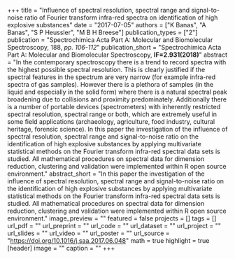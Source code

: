 +++
title = "Influence of spectral resolution, spectral range and signal-to-noise ratio of Fourier transform infra-red spectra on identification of high explosive substances"
date = "2017-07-05"
authors = ["K Banas", "A Banas", "S P Heussler", "M B H Breese"]
publication_types = ["2"]
publication = "Spectrochimica Acta Part A: Molecular and Biomolecular Spectroscopy, 188, _pp. 106-112_"
publication_short = "Spectrochimica Acta Part A: Molecular and Biomolecular Spectroscopy, **IF=2.931(2018)**"
abstract = "In the contemporary spectroscopy there is a trend to record spectra with the highest possible spectral resolution. This is clearly justified if the spectral features in the spectrum are very narrow (for example infra-red spectra of gas samples). However there is a plethora of samples (in the liquid and especially in the solid form) where there is a natural spectral peak broadening due to collisions and proximity predominately. Additionally there is a number of portable devices (spectrometers) with inherently restricted spectral resolution, spectral range or both, which are extremely useful in some field applications (archaeology, agriculture, food industry, cultural heritage, forensic science). In this paper the investigation of the influence of spectral resolution, spectral range and signal-to-noise ratio on the identification of high explosive substances by applying multivariate statistical methods on the Fourier transform infra-red spectral data sets is studied. All mathematical procedures on spectral data for dimension reduction, clustering and validation were implemented within R open source environment."
abstract_short = "In this paper the investigation of the influence of spectral resolution, spectral range and signal-to-noise ratio on the identification of high explosive substances by applying multivariate statistical methods on the Fourier transform infra-red spectral data sets is studied. All mathematical procedures on spectral data for dimension reduction, clustering and validation were implemented within R open source environment."
image_preview = ""
featured = false
projects = []
tags = []
url_pdf = ""
url_preprint = ""
url_code = ""
url_dataset = ""
url_project = ""
url_slides = ""
url_video = ""
url_poster = ""
url_source = "https://doi.org/10.1016/j.saa.2017.06.048"
math = true
highlight = true
[header]
image = ""
caption = ""
+++
